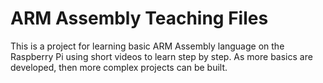 # ARM Assembly Teaching Files
This is a project for learning basic ARM Assembly language
on the Raspberry Pi using short videos to learn step by step.
As more basics are developed, then more complex projects can be built.

